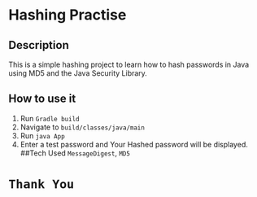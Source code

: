# Hashing Practise

## Description
This is a simple hashing project to learn how to hash passwords in Java using MD5 and the Java Security Library.
## How to use it
1. Run `Gradle build`
2. Navigate to `build/classes/java/main`
3. Run `java App`
4. Enter a test password and Your Hashed password will be displayed.
##Tech Used
`MessageDigest`, `MD5`

# `Thank You`
